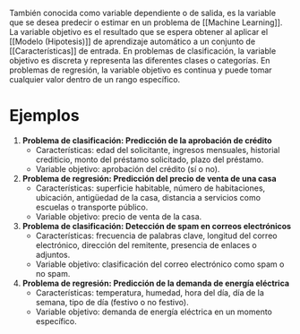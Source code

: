 También conocida como variable dependiente o de salida, es la variable que se desea predecir o estimar en un problema de [[Machine Learning]]. La variable objetivo es el resultado que se espera obtener al aplicar el [[Modelo (Hipotesis)]] de aprendizaje automático a un conjunto de [[Características]] de entrada. En problemas de clasificación, la variable objetivo es discreta y representa las diferentes clases o categorías. En problemas de regresión, la variable objetivo es continua y puede tomar cualquier valor dentro de un rango específico.

# Ejemplos

1.  **Problema de clasificación: Predicción de la aprobación de crédito**
    -   Características: edad del solicitante, ingresos mensuales, historial crediticio, monto del préstamo solicitado, plazo del préstamo.
    -   Variable objetivo: aprobación del crédito (sí o no).
2.  **Problema de regresión: Predicción del precio de venta de una casa**
    -   Características: superficie habitable, número de habitaciones, ubicación, antigüedad de la casa, distancia a servicios como escuelas o transporte público.
    -   Variable objetivo: precio de venta de la casa.
3.  **Problema de clasificación: Detección de spam en correos electrónicos**
    -   Características: frecuencia de palabras clave, longitud del correo electrónico, dirección del remitente, presencia de enlaces o adjuntos.
    -   Variable objetivo: clasificación del correo electrónico como spam o no spam.
4.  **Problema de regresión: Predicción de la demanda de energía eléctrica**
    -   Características: temperatura, humedad, hora del día, día de la semana, tipo de día (festivo o no festivo).
    -   Variable objetivo: demanda de energía eléctrica en un momento específico.
